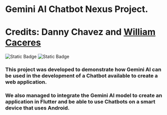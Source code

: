 # Gemini AI Chatbot Nexus Project.
# Credits: Danny Chavez and [William Caceres](https://github.com/willr30)
![Static Badge](https://img.shields.io/badge/python-3.8-blue)
![Static Badge](https://img.shields.io/badge/flask-3.0-red)



### This project was developed to demonstrate how Gemini AI can be used in the development of a Chatbot available to create a web application. 
### We also managed to integrate the Gemini AI model to create an application in Flutter and be able to use Chatbots on a smart device that uses Android.


